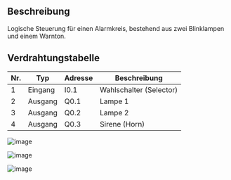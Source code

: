 ## Beschreibung
Logische Steuerung für einen Alarmkreis, bestehend aus zwei Blinklampen und einem Warnton.

## Verdrahtungstabelle

| Nr. | Typ     | Adresse | Beschreibung      |
|-----|---------|---------|--------------------|
| 1   | Eingang | I0.1    | Wahlschalter (Selector) |
| 2   | Ausgang | Q0.1    | Lampe 1           |
| 3   | Ausgang | Q0.2    | Lampe 2           |
| 4   | Ausgang | Q0.3    | Sirene (Horn)     |

 
![image](https://github.com/user-attachments/assets/49479e22-ca64-432c-88c9-2298ecfed4ba)

![image](https://github.com/user-attachments/assets/c933ce40-5236-4d93-8140-d4f2e80a5166)

![image](https://github.com/user-attachments/assets/522302de-20d4-49dd-b2e3-718946dcbd76)


